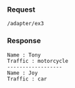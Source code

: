 
### Request 
`/adapter/ex3`

### Response
	Name : Tony
	Traffic : motorcycle
	------------------
	Name : Joy
	Traffic : car
